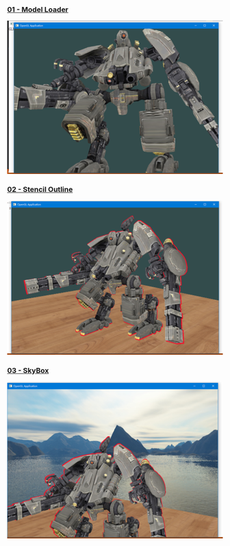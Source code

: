 ### [01 - Model Loader](https://github.com/mxiZatoki/OpenGL-Graphics/tree/f7aede2a611c6aa22a9f5f948517abc076766b53)

![image](screenshot/01-ModelLoader.png)

### [02 - Stencil Outline]()

![image](screenshot/02-StencilOutline.png)

### [03 - SkyBox]()

![image](screenshot/03-Skybox.png)
